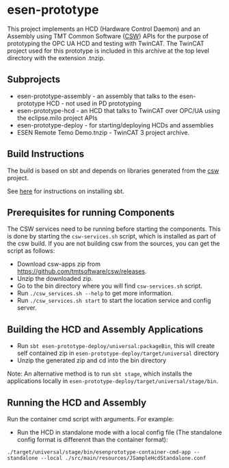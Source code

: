 # esen-prototype

This project implements an HCD (Hardware Control Daemon) and an Assembly using 
TMT Common Software ([CSW](https://github.com/tmtsoftware/csw)) APIs for the purpose of 
prototyping the OPC UA HCD and testing with TwinCAT.  The TwinCAT project used for this
prototype is included in this archive at the top level directory with the extension .tnzip.

## Subprojects

* esen-prototype-assembly - an assembly that talks to the esen-prototype HCD - not used in PD prototyping
* esen-prototype-hcd - an HCD that talks to TwinCAT over OPC/UA using the eclipse.milo project APIs
* esen-prototype-deploy - for starting/deploying HCDs and assemblies
* ESEN Remote Temo Demo.tnzip - TwinCAT 3 project archive.

## Build Instructions

The build is based on sbt and depends on libraries generated from the 
[csw](https://github.com/tmtsoftware/csw) project.

See [here](https://www.scala-sbt.org/1.0/docs/Setup.html) for instructions on installing sbt.

## Prerequisites for running Components

The CSW services need to be running before starting the components. 
This is done by starting the `csw-services.sh` script, which is installed as part of the csw build.
If you are not building csw from the sources, you can get the script as follows:

 - Download csw-apps zip from https://github.com/tmtsoftware/csw/releases.
 - Unzip the downloaded zip.
 - Go to the bin directory where you will find `csw-services.sh` script.
 - Run `./csw_services.sh --help` to get more information.
 - Run `./csw_services.sh start` to start the location service and config server.

## Building the HCD and Assembly Applications

 - Run `sbt esen-prototype-deploy/universal:packageBin`, this will create self contained zip in `esen-prototype-deploy/target/universal` directory
 - Unzip the generated zip and cd into the bin directory

Note: An alternative method is to run `sbt stage`, which installs the applications locally in `esen-prototype-deploy/target/universal/stage/bin`.

## Running the HCD and Assembly

Run the container cmd script with arguments. For example:

* Run the HCD in standalone mode with a local config file (The standalone config format is differennt than the container format):

```
./target/universal/stage/bin/esenprototype-container-cmd-app --standalone --local ./src/main/resources/JSampleHcdStandalone.conf
```
